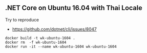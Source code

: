 ## .NET Core on Ubuntu 16.04 with Thai Locale

Try to reproduce

- https://github.com/dotnet/cli/issues/8047

```
docker build -t wk-ubuntu-1604 .
docker rm  -f wk-ubuntu-1604
docker run -it --name wk-ubuntu-1604 wk-ubuntu-1604 
```